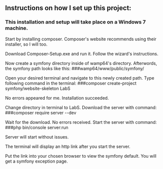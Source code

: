 ## Instructions on how I set up this project:

### This installation and setup will take place on a Windows 7 machine.

Start by installing composer. Composer's website recommends using their installer, so I will too. 

Download Composer-Setup.exe and run it. Follow the wizard's instructions.

Now create a symfony directory inside of wamp64's directory. Afterwords, the symfony path looks like this:
###wamp64/www/public/symfony/

Open your desired terminal and navigate to this newly created path. Type following command in the terminal:
###composer create-project symfony/website-skeleton LabS

No errors appeared for me. Installation succeeded.

Change directory in terminal to LabS. Download the server with command:
###composer require server --dev

Wait for the download. No errors received. Start the server with command:
###php bin/console server:run

Server will start without issues. 

The terminal will display an http link after you start the server. 

Put the link into your chosen browser to view the symfony default. 
You will get a symfony exception page.